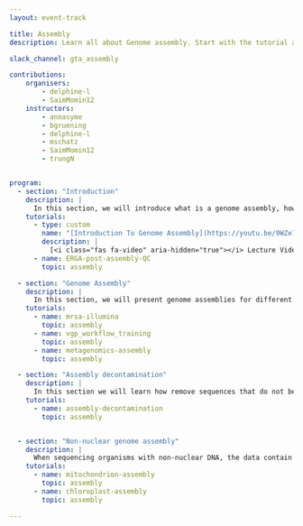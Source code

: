 ```yaml
---
layout: event-track

title: Assembly
description: Learn all about Genome assembly. Start with the tutorial at your own pace. If you need support contact us via the Slack Channel [gta_assembly](https://gtnsmrgsbord.slack.com/archives/C07NGNT0DB5).

slack_channel: gta_assembly

contributions:
    organisers:
        - delphine-l
        - SaimMomin12
    instructors:
        - annasyme
        - bgruening
        - delphine-l
        - mschatz
        - SaimMomin12
        - trungN


program:
  - section: "Introduction"
    description: |
      In this section, we will introduce what is a genome assembly, how it works, and the metrics to evaluate the quality of an assembly.
    tutorials:
      - type: custom
        name: "[Introduction To Genome Assembly](https://youtu.be/9WZe7VGtr-k)"
        description: |
          [<i class="fas fa-video" aria-hidden="true"></i> Lecture Video](https://youtu.be/9WZe7VGtr-k) ([Slides](https://docs.google.com/presentation/d/1TPr6yKrnNj4cUb5We-E7SXAL_1h2Cqogq0tDTkgETgQ/edit?usp=sharing))
      - name: ERGA-post-assembly-QC
        topic: assembly

  - section: "Genome Assembly"
    description: |
      In this section, we will present genome assemblies for different types of organisms.
    tutorials:
      - name: mrsa-illumina
        topic: assembly
      - name: vgp_workflow_training
        topic: assembly
      - name: metagenomics-assembly
        topic: assembly

  - section: "Assembly decontamination"
    description: |
      In this section we will learn how remove sequences that do not belong to the organism you want to sequence.
    tutorials:
      - name: assembly-decontamination
        topic: assembly


  - section: "Non-nuclear genome assembly"
    description: |
      When sequencing organisms with non-nuclear DNA, the data contain sequencing for both nuclear and non-nuclear DNA. In this section we will learn how to assemble organelles genome.
    tutorials:
      - name: mitochondrion-assembly
        topic: assembly
      - name: chloroplast-assembly
        topic: assembly

---
```




